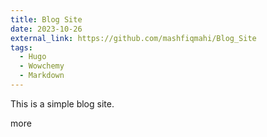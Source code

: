 ```yaml
---
title: Blog Site
date: 2023-10-26
external_link: https://github.com/mashfiqmahi/Blog_Site
tags:
  - Hugo
  - Wowchemy
  - Markdown
---
```


This is a simple blog site.

more
